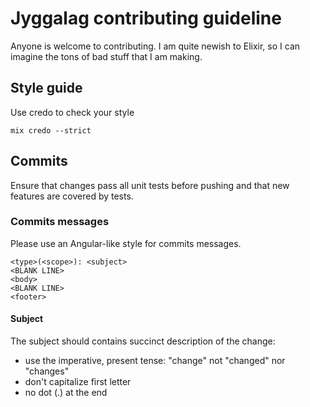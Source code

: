 # Jyggalag contributing guideline

Anyone is welcome to contributing. I am quite newish to Elixir, so I can
imagine the tons of bad stuff that I am making.

## Style guide

Use credo to check your style

```
mix credo --strict
```

## Commits

Ensure that changes pass all unit tests before pushing and that new features
are covered by tests.

### Commits messages
Please use an Angular-like style for commits messages.

```
<type>(<scope>): <subject>
<BLANK LINE>
<body>
<BLANK LINE>
<footer>
```

#### Subject
The subject should contains succinct description of the change:

* use the imperative, present tense: "change" not "changed" nor "changes"
* don't capitalize first letter
* no dot (.) at the end
